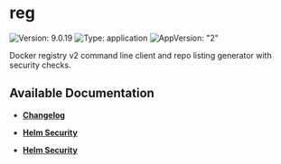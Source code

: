 # reg

![Version: 9.0.19](https://img.shields.io/badge/Version-9.0.19-informational?style=flat-square) ![Type: application](https://img.shields.io/badge/Type-application-informational?style=flat-square) ![AppVersion: "2"](https://img.shields.io/badge/AppVersion-"2"-informational?style=flat-square)

Docker registry v2 command line client and repo listing generator with security checks.

## Available Documentation

- [**Changelog**](CHANGELOG)

- [**Helm Security**](container-security)

- [**Helm Security**](helm-security)

